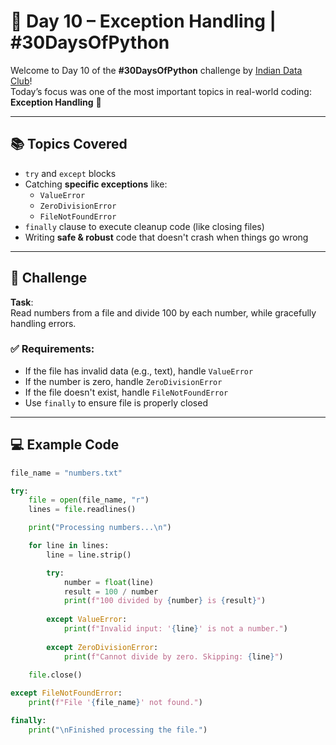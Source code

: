 
# 🚀 Day 10 – Exception Handling | #30DaysOfPython

Welcome to Day 10 of the **#30DaysOfPython** challenge by [Indian Data Club](http://indiandataclub.com)!  
Today’s focus was one of the most important topics in real-world coding: **Exception Handling** 🧠

---

## 📚 Topics Covered

- `try` and `except` blocks
- Catching **specific exceptions** like:
  - `ValueError`
  - `ZeroDivisionError`
  - `FileNotFoundError`
- `finally` clause to execute cleanup code (like closing files)
- Writing **safe & robust** code that doesn't crash when things go wrong

---

## 🎯 Challenge

**Task**:  
Read numbers from a file and divide 100 by each number, while gracefully handling errors.

### ✅ Requirements:
- If the file has invalid data (e.g., text), handle `ValueError`
- If the number is zero, handle `ZeroDivisionError`
- If the file doesn't exist, handle `FileNotFoundError`
- Use `finally` to ensure file is properly closed

---

## 💻 Example Code

```python
file_name = "numbers.txt"

try:
    file = open(file_name, "r")
    lines = file.readlines()

    print("Processing numbers...\n")

    for line in lines:
        line = line.strip()

        try:
            number = float(line)
            result = 100 / number
            print(f"100 divided by {number} is {result}")
        
        except ValueError:
            print(f"Invalid input: '{line}' is not a number.")
        
        except ZeroDivisionError:
            print(f"Cannot divide by zero. Skipping: {line}")
    
    file.close()

except FileNotFoundError:
    print(f"File '{file_name}' not found.")

finally:
    print("\nFinished processing the file.")

